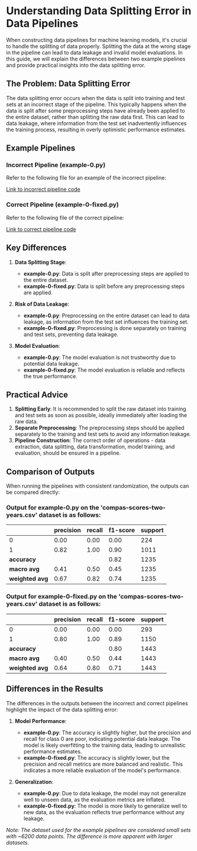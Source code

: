 # Understanding Data Splitting Error in Data Pipelines

When constructing data pipelines for machine learning models, it's crucial to handle the splitting of data properly. Splitting the data at the wrong stage in the pipeline can lead to data leakage and invalid model evaluations. In this guide, we will explain the differences between two example pipelines and provide practical insights into the data splitting error.

## The Problem: Data Splitting Error

The data splitting error occurs when the data is split into training and test sets at an incorrect stage of the pipeline. This typically happens when the data is split after some preprocessing steps have already been applied to the entire dataset, rather than splitting the raw data first. This can lead to data leakage, where information from the test set inadvertently influences the training process, resulting in overly optimistic performance estimates.

## Example Pipelines

### Incorrect Pipeline (example-0.py)

Refer to the following file for an example of the incorrect pipeline:

[Link to incorrect pipeline code](./example-0.py)

### Correct Pipeline (example-0-fixed.py)

Refer to the following file of the correct pipeline:

[Link to correct pipeline code](./example-0-fixed.py)

## Key Differences

1. **Data Splitting Stage**:
   - **example-0.py**: Data is split after preprocessing steps are applied to the entire dataset.
   - **example-0-fixed.py**: Data is split before any preprocessing steps are applied.

2. **Risk of Data Leakage**:
   - **example-0.py**: Preprocessing on the entire dataset can lead to data leakage, as information from the test set influences the training set.
   - **example-0-fixed.py**: Preprocessing is done separately on training and test sets, preventing data leakage.

3. **Model Evaluation**:
   - **example-0.py**: The model evaluation is not trustworthy due to potential data leakage.
   - **example-0-fixed.py**: The model evaluation is reliable and reflects the true performance.

## Practical Advice

1. **Splitting Early**: It is recommended to split the raw dataset into training and test sets as soon as possible, ideally immediately after loading the raw data.
2. **Separate Preprocessing**: The preprocessing steps should be applied separately to the training and test sets to avoid any information leakage.
3. **Pipeline Construction**: The correct order of operations - data extraction, data splitting, data transformation, model training, and evaluation, should be ensured in a pipeline.

## Comparison of Outputs

When running the pipelines with consistent randomization, the outputs can be compared directly:

### Output for example-0.py on the 'compas-scores-two-years.csv' dataset is as follows:
|                | precision | recall | f1-score | support |
|----------------|-----------|--------|----------|---------|
| 0              | 0.00      | 0.00   | 0.00     | 224     |
| 1              | 0.82      | 1.00   | 0.90     | 1011    |
| **accuracy**   |           |        | 0.82     | 1235    |
| **macro avg**  | 0.41      | 0.50   | 0.45     | 1235    |
| **weighted avg** | 0.67   | 0.82   | 0.74     | 1235    |


### Output for example-0-fixed.py on the 'compas-scores-two-years.csv' dataset is as follows:
|                | precision | recall | f1-score | support |
|----------------|-----------|--------|----------|---------|
| 0              | 0.00      | 0.00   | 0.00     | 293     |
| 1              | 0.80      | 1.00   | 0.89     | 1150    |
| **accuracy**   |           |        | 0.80     | 1443    |
| **macro avg**  | 0.40      | 0.50   | 0.44     | 1443    |
| **weighted avg** | 0.64   | 0.80   | 0.71     | 1443    |


## Differences in the Results

The differences in the outputs between the incorrect and correct pipelines highlight the impact of the data splitting error:

1. **Model Performance**:
   - **example-0.py**: The accuracy is slightly higher, but the precision and recall for class 0 are poor, indicating potential data leakage. The model is likely overfitting to the training data, leading to unrealistic performance estimates.
   - **example-0-fixed.py**: The accuracy is slightly lower, but the precision and recall metrics are more balanced and realistic. This indicates a more reliable evaluation of the model's performance.

2. **Generalization**:
   - **example-0.py**: Due to data leakage, the model may not generalize well to unseen data, as the evaluation metrics are inflated.
   - **example-0-fixed.py**: The model is more likely to generalize well to new data, as the evaluation reflects true performance without any leakage.

*Note: The dataset used for the example pipelines are considered small sets with ~6200 data points. The difference is more apparent with larger datasets.* 
